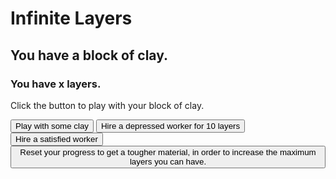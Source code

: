 # Infinite Layers
## You have a block of clay.
### You have x layers.
<p>Click the button to play with your block of clay.</p>

<!--change to a variable, that once you click once, changes the text (story stuff here too, maybe? change block of clay to varMat (material) so it's consistent.--->

<button id="button">
  Play with some clay
</button> <!-- can be changed --->

<button id="d_worker-button">
 Hire a depressed worker for 10 layers
 </button>
 
 <button id="s_worker-button">
 Hire a satisfied worker
 </button>
 
 <button id="new-clay-button">
 Reset your progress to get a tougher material, in order to increase the maximum layers you can have.
 </button>
 
<script> 
 
  var button = document.getElementById("button");
  button.addEventListener("click", function() {
    document.getElementById("button").textContent += "Clicked";
    });
   
  </script>
  
